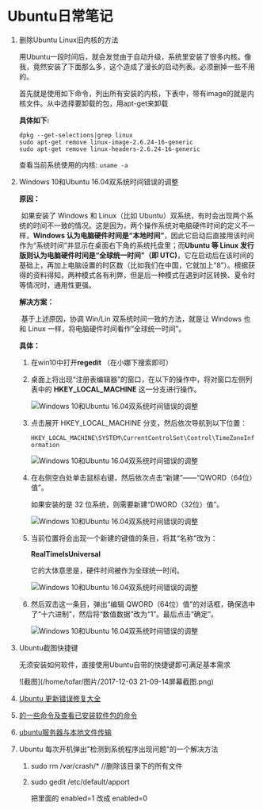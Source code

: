 # Ubuntu日常笔记

1. 删除Ubuntu Linux旧内核的方法

   用Ubuntu一段时间后，就会发觉由于自动升级，系统里安装了很多内核。像我，竟然安装了下面那么多，这个造成了漫长的启动列表。必须删掉一些不用的。

   首先就是使用如下命令，列出所有安装的内核，下表中，带有image的就是内核文件。从中选择要卸载的包，用apt-get来卸载

   **具体如下:**

   ```
   dpkg --get-selections|grep linux
   sudo apt-get remove linux-image-2.6.24-16-generic   
   sudo apt-get remove linux-headers-2.6.24-16-generic 
   ```

   查看当前系统使用的内核: `uname -a`

2. Windows 10和Ubuntu 16.04双系统时间错误的调整

   **原因：**

   ​       如果安装了 Windows 和 Linux（比如 Ubuntu）双系统，有时会出现两个系统的时间不一致的情况。这是因为，两个操作系统对电脑硬件时间的定义不一样，**Windows 认为电脑硬件时间是“本地时间”**，因此它启动后直接用该时间作为“系统时间”并显示在桌面右下角的系统托盘里；而**Ubuntu 等 Linux 发行版则认为电脑硬件时间是“全球统一时间”（即 UTC)**，它在启动后在该时间的基础上，再加上电脑设置的时区数（比如我们在中国，它就加上“8”）。根据获得的资料得知，两种模式各有利弊，但是后一种模式在遇到时区转换、夏令时等情况时，通用性更强。

   **解决方案：**

   ​       基于上述原因，协调 Win/Lin 双系统时间一致的方法，就是让 Windows 也和 Linux 一样，将电脑硬件时间看作“全球统一时间”。

   **具体：**

   1. 在win10中打开**regedit** （在小娜下搜索即可）

   2. 桌面上将出现“注册表编辑器”的窗口，在以下的操作中，将对窗口左侧列表中的 **HKEY_LOCAL_MACHINE** 这一分支进行操作。

      ![Windows 10和Ubuntu 16.04双系统时间错误的调整](http://www.linuxdiyf.com/linux/uploads/allimg/160415/2-160415113241196.jpg)

   3. 点击展开 HKEY_LOCAL_MACHINE 分支，然后依次导航到以下位置：

      `HKEY_LOCAL_MACHINE\SYSTEM\CurrentControlSet\Control\TimeZoneInformation`

      ![Windows 10和Ubuntu 16.04双系统时间错误的调整](http://www.linuxdiyf.com/linux/uploads/allimg/160415/2-160415113252513.jpg)

   4. 在右侧空白处单击鼠标右键，然后依次点击“新建”——“QWORD（64位）值”。

      如果安装的是 32 位系统，则需要新建“DWORD（32位）值”。

      ![Windows 10和Ubuntu 16.04双系统时间错误的调整](http://www.linuxdiyf.com/linux/uploads/allimg/160415/2-1604151133023M.jpg)

   5. 当前位置将会出现一个新建的键值的条目，将其“名称”改为：

      **RealTimeIsUniversal**

      它的大体意思是，硬件时间被作为全球统一时间。

      ![Windows 10和Ubuntu 16.04双系统时间错误的调整](http://www.linuxdiyf.com/linux/uploads/allimg/160415/2-1604151133133a.jpg)

   6. 然后双击这一条目，弹出“编辑 QWORD（64位）值”的对话框，确保选中了“十六进制”，然后将“数值数据”改为“1”。最后点击“确定”。

      ![Windows 10和Ubuntu 16.04双系统时间错误的调整](http://www.linuxdiyf.com/linux/uploads/allimg/160415/2-160415113324G6.jpg)

3. Ubuntu截图快捷键

   无须安装如何软件，直接使用Ubuntu自带的快捷键即可满足基本需求

   ![截图](/home/tofar/图片/2017-12-03 21-09-14屏幕截图.png)

4. [Ubuntu 更新错误修复大全](https://linux.cn/article-5603-1.html)

5. [的一些命令及查看已安装软件包的命令](http://cheneyph.iteye.com/blog/824746)

6. [ubuntu服务器与本地文件传输](http://www.cnblogs.com/by-1075324834/p/5045096.html)

7. Ubuntu 每次开机弹出"检测到系统程序出现问题"的一个解决方法

   1. sudo rm /var/crash/*  //删除该目录下的所有文件

   2. sudo gedit /etc/default/apport 

      把里面的 enabled=1 改成 enabled=0 